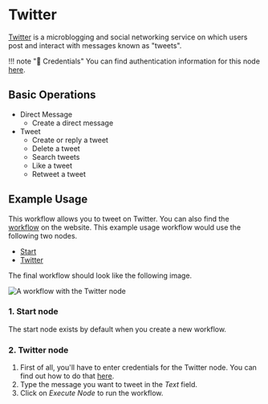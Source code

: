 # Twitter

[Twitter](https://twitter.com/) is a microblogging and social networking service on which users post and interact with messages known as "tweets".

!!! note "🔑 Credentials"
    You can find authentication information for this node [here](/integrations/credentials/twitter/).


## Basic Operations

* Direct Message
    * Create a direct message
* Tweet
    * Create or reply a tweet
    * Delete a tweet
    * Search tweets
    * Like a tweet
    * Retweet a tweet

## Example Usage

This workflow allows you to tweet on Twitter. You can also find the [workflow](https://n8n.io/workflows/445) on the website. This example usage workflow would use the following two nodes.
- [Start](/integrations/core-nodes/n8n-nodes-base.start/)
- [Twitter]()

The final workflow should look like the following image.

![A workflow with the Twitter node](/_images/integrations/nodes/twitter/workflow.png)

### 1. Start node

The start node exists by default when you create a new workflow.

### 2. Twitter node

1. First of all, you'll have to enter credentials for the Twitter node. You can find out how to do that [here](/integrations/credentials/twitter/).
2. Type the message you want to tweet in the *Text* field.
3. Click on *Execute Node* to run the workflow.
